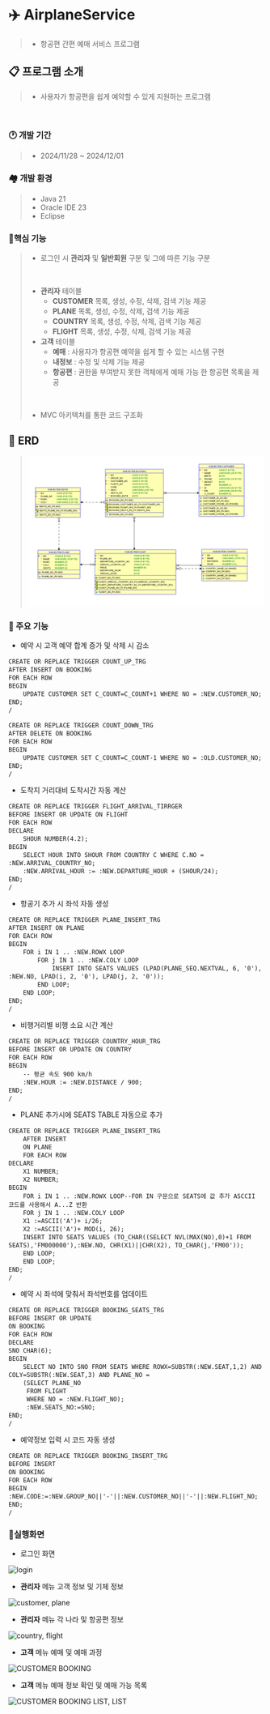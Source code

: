 # ✈️ AirplaneService
>+ 항공편 간편 예매 서비스 프로그램

## 📋 프로그램 소개
>- 사용자가 항공편을 쉽게 예약할 수 있게 지원하는 프로그램
<br>

### 🕐 개발 기간
>- 2024/11/28 ~ 2024/12/01

### 🏘️ 개발 환경
>- Java 21
>- Oracle IDE 23
>- Eclipse

### 🧰핵심 기능
>- 로그인 시 __관리자__ 및 __일반회원__ 구분 및 그에 따른 기능 구분
>
><br>
>
>   - __관리자__ 테이블
>       - __CUSTOMER__ 목록, 생성, 수정, 삭제, 검색 기능 제공
>       - __PLANE__ 목록, 생성, 수정, 삭제, 검색 기능 제공
>       - __COUNTRY__ 목록, 생성, 수정, 삭제, 검색 기능 제공
>       - __FLIGHT__ 목록, 생성, 수정, 삭제, 검색 기능 제공
>   - __고객__ 테이블
>       - __예매__   : 사용자가 항공편 예약을 쉽게 할 수 있는 시스템 구현
>       - __내정보__ : 수정 및 삭제 기능 제공
>       - __항공편__ : 권한을 부여받지 못한 객체에게 예매 가능 한 항공편 목록을 제공
>
><br>
>
>- MVC 아키텍처를 통한 코드 구조화

## 💠 ERD
>![](https://github.com/munjungbae/airPlaneService/blob/main/Relational.png)

### 📝 주요 기능
- 예약 시 고객 예약 합계 증가 및 삭제 시 감소
```
CREATE OR REPLACE TRIGGER COUNT_UP_TRG
AFTER INSERT ON BOOKING
FOR EACH ROW
BEGIN
    UPDATE CUSTOMER SET C_COUNT=C_COUNT+1 WHERE NO = :NEW.CUSTOMER_NO;
END;
/
```
```
CREATE OR REPLACE TRIGGER COUNT_DOWN_TRG
AFTER DELETE ON BOOKING
FOR EACH ROW
BEGIN
    UPDATE CUSTOMER SET C_COUNT=C_COUNT-1 WHERE NO = :OLD.CUSTOMER_NO;
END;
/
```
- 도착지 거리대비 도착시간 자동 계산
```
CREATE OR REPLACE TRIGGER FLIGHT_ARRIVAL_TIRRGER
BEFORE INSERT OR UPDATE ON FLIGHT
FOR EACH ROW
DECLARE
    SHOUR NUMBER(4.2);
BEGIN
    SELECT HOUR INTO SHOUR FROM COUNTRY C WHERE C.NO = :NEW.ARRIVAL_COUNTRY_NO;
    :NEW.ARRIVAL_HOUR := :NEW.DEPARTURE_HOUR + (SHOUR/24);
END;
/
```
- 항공기 추가 시 좌석 자동 생성
```
CREATE OR REPLACE TRIGGER PLANE_INSERT_TRG
AFTER INSERT ON PLANE
FOR EACH ROW
BEGIN
    FOR i IN 1 .. :NEW.ROWX LOOP
        FOR j IN 1 .. :NEW.COLY LOOP
            INSERT INTO SEATS VALUES (LPAD(PLANE_SEQ.NEXTVAL, 6, '0'), :NEW.NO, LPAD(i, 2, '0'), LPAD(j, 2, '0'));
        END LOOP;
    END LOOP;
END;
/
```
- 비행거리별 비행 소요 시간 계산
```
CREATE OR REPLACE TRIGGER COUNTRY_HOUR_TRG
BEFORE INSERT OR UPDATE ON COUNTRY
FOR EACH ROW
BEGIN
    -- 평균 속도 900 km/h
    :NEW.HOUR := :NEW.DISTANCE / 900;
END;
/
```
- PLANE 추가시에 SEATS TABLE 자동으로 추가
```
CREATE OR REPLACE TRIGGER PLANE_INSERT_TRG
    AFTER INSERT 
    ON PLANE
    FOR EACH ROW
DECLARE
    X1 NUMBER;
    X2 NUMBER;
BEGIN
    FOR i IN 1 .. :NEW.ROWX LOOP--FOR IN 구문으로 SEATS에 값 추가 ASCCII 코드를 사용해서 A...Z 반환
    FOR j IN 1 .. :NEW.COLY LOOP
    X1 :=ASCII('A')+ i/26; 
    X2 :=ASCII('A')+ MOD(i, 26);
    INSERT INTO SEATS VALUES (TO_CHAR((SELECT NVL(MAX(NO),0)+1 FROM SEATS),'FM000000'),:NEW.NO, CHR(X1)||CHR(X2), TO_CHAR(j,'FM00'));
    END LOOP;
    END LOOP;
END;
/
```
- 예약 시 좌석에 맞춰서 좌석번호를 업데이트
```
CREATE OR REPLACE TRIGGER BOOKING_SEATS_TRG
BEFORE INSERT OR UPDATE
ON BOOKING
FOR EACH ROW
DECLARE
SNO CHAR(6);
BEGIN
    SELECT NO INTO SNO FROM SEATS WHERE ROWX=SUBSTR(:NEW.SEAT,1,2) AND COLY=SUBSTR(:NEW.SEAT,3) AND PLANE_NO = 
    (SELECT PLANE_NO 
     FROM FLIGHT
     WHERE NO = :NEW.FLIGHT_NO);
     :NEW.SEATS_NO:=SNO;
END;
/
```
- 예약정보 입력 시 코드 자동 생성
```
CREATE OR REPLACE TRIGGER BOOKING_INSERT_TRG
BEFORE INSERT
ON BOOKING
FOR EACH ROW
BEGIN
:NEW.CODE:=:NEW.GROUP_NO||'-'||:NEW.CUSTOMER_NO||'-'||:NEW.FLIGHT_NO;
END;
/
```

### 📝실행화면

- 로그인 화면

 ![login](https://github.com/user-attachments/assets/9cfdd855-2c08-496a-9478-eb34d884700a)
 
- __관리자__ 메뉴 고객 정보 및 기체 정보

![customer, plane](https://github.com/user-attachments/assets/918322b8-d32d-43e2-aba0-91f51851ee51)

- __관리자__ 메뉴 각 나라 및 항공편 정보

![country, flight](https://github.com/user-attachments/assets/8a9ca208-922b-4365-8c5e-086eff18df05)

- __고객__ 메뉴 예매 및 예매 과정

![CUSTOMER BOOKING](https://github.com/user-attachments/assets/bb50e043-2c54-4b11-a2f9-abfe7ea3a214)

- __고객__ 메뉴 예매 정보 확인 및 예매 가능 목록

![CUSTOMER BOOKING LIST, LIST](https://github.com/user-attachments/assets/f89280a7-2adf-44b4-b1d9-7f3f89c4e188)

